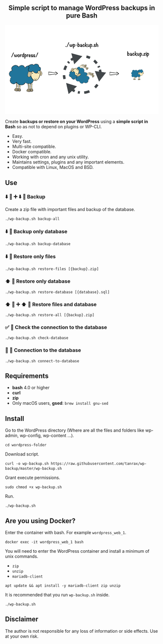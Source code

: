 <h2 align="center">
Simple script to manage WordPress backups in pure Bash
</h2>

![Description](media/hero.png)

Create **backups or restore on your WordPress** using a **simple script in Bash** so as not to depend on plugins or WP-CLI.

- Easy.
- Very fast.
- Multi-site compatible.
- Docker compatible.
- Working with cron and any unix utility.
- Maintains settings, plugins and any important elements.
- Compatible with Linux, MacOS and BSD.

## Use

### ⬇️ 📁 ➕ ⬇️ 📓 Backup 

Create a zip file with important files and backup of the database.

``` shell
./wp-backup.sh backup-all
```

### ⬇️ 📓 Backup only database 

``` shell
./wp-backup.sh backup-database
```

### ⬇️ 📁 Restore only files 
 
``` shell
./wp-backup.sh restore-files [{backup}.zip]
```

### ⬆️ 📓 Restore only database

``` shell
./wp-backup.sh restore-database [{database}.sql]
```

### ⬆️ 📁 ➕ ⬆️ 📓 Restore files and database 

``` shell
./wp-backup.sh restore-all [{backup}.zip]
```

### ✅ 📓 Check the connection to the database 

``` shell
./wp-backup.sh check-database
```

### 🔌 📓 Connection to the database

``` shell
./wp-backup.sh connect-to-database
```

## Requirements 

- **bash** 4.0 or higher
- **curl**
- **zip**
- Only macOS users, **gsed**: `brew install gnu-sed`

## Install

Go to the WordPress directory (Where are all the files and folders like wp-admin, wp-config, wp-content ...).

``` shell
cd wordpress-folder
```

Download script.

``` shell
curl -o wp-backup.sh https://raw.githubusercontent.com/tanrax/wp-backup/master/wp-backup.sh
```

Grant execute permissions.

``` shell
sudo chmod +x wp-backup.sh
```

Run.

``` shell
./wp-backup.sh
```

## Are you using Docker?

Enter the container with bash. For example `wordpress_web_1`.

``` shell
docker exec -it wordpress_web_1 bash
```

You will need to enter the WordPress container and install a minimum of unix commands.

- `zip`
- `unzip`
- `mariadb-client`

``` shell
apt update && apt install -y mariadb-client zip unzip
```

It is recommended that you run `wp-backup.sh` inside.

``` shell
./wp-backup.sh
```

## Disclaimer

The author is not responsible for any loss of information or side effects. Use at your own risk.
